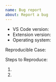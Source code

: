 ```yaml
---
name: Bug report
about: Report a bug
---
```


<!-- Please search existing issues to avoid creating duplicates. -->

- VS Code version:
- Extension version:
- Operating system:

<!--
  Please include minimal steps for reproducing the problem.
  For example, create a small repo on GitHub with a few SCSS files where you can
  reproduce the problem, and share link to the repo and reproducing steps below.
-->

Reproducible Case:

Steps to Reproduce:

1.
2.
